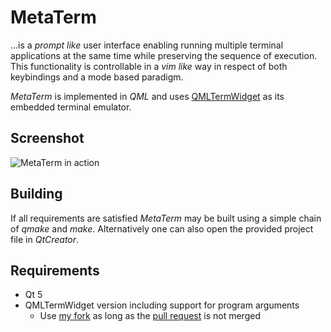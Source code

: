# MetaTerm

…is a _prompt like_ user interface enabling running multiple terminal applications at the same time while preserving the sequence of execution. This functionality is controllable in a _vim like_ way in respect of both keybindings and a mode based paradigm.

_MetaTerm_ is implemented in _QML_ and uses [QMLTermWidget](https://github.com/Swordfish90/qmltermwidget) as its embedded terminal emulator.

## Screenshot

![MetaTerm in action](http://static.kummerlaender.eu/media/metaterm_1.png)

## Building

If all requirements are satisfied _MetaTerm_ may be built using a simple chain of _qmake_ and _make_. Alternatively one can also open the provided project file in _QtCreator_.

## Requirements

* Qt 5
* QMLTermWidget version including support for program arguments
	* Use [my fork](https://github.com/KnairdA/qmltermwidget) as long as the [pull request](https://github.com/Swordfish90/qmltermwidget/pull/4) is not merged
